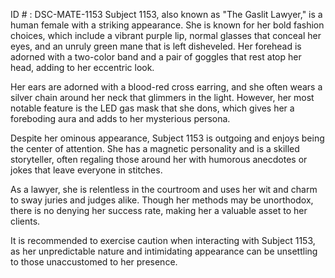 ID # : DSC-MATE-1153
Subject 1153, also known as "The Gaslit Lawyer," is a human female with a striking appearance. She is known for her bold fashion choices, which include a vibrant purple lip, normal glasses that conceal her eyes, and an unruly green mane that is left disheveled. Her forehead is adorned with a two-color band and a pair of goggles that rest atop her head, adding to her eccentric look.

Her ears are adorned with a blood-red cross earring, and she often wears a silver chain around her neck that glimmers in the light. However, her most notable feature is the LED gas mask that she dons, which gives her a foreboding aura and adds to her mysterious persona.

Despite her ominous appearance, Subject 1153 is outgoing and enjoys being the center of attention. She has a magnetic personality and is a skilled storyteller, often regaling those around her with humorous anecdotes or jokes that leave everyone in stitches.

As a lawyer, she is relentless in the courtroom and uses her wit and charm to sway juries and judges alike. Though her methods may be unorthodox, there is no denying her success rate, making her a valuable asset to her clients.

It is recommended to exercise caution when interacting with Subject 1153, as her unpredictable nature and intimidating appearance can be unsettling to those unaccustomed to her presence.
